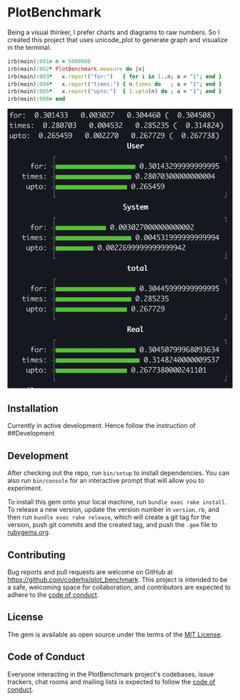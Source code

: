 # PlotBenchmark

Being a visual thinker, I prefer charts and diagrams to raw numbers. So I created this project that uses unicode_plot
to generate graph and visualize in the terminal.

```ruby
irb(main):001> n = 5000000
irb(main):002* PlotBenchmark.measure do |x|
irb(main):003*   x.report("for:")   { for i in 1..n; a = "1"; end }
irb(main):004*   x.report("times:") { n.times do   ; a = "1"; end }
irb(main):005*   x.report("upto:")  { 1.upto(n) do ; a = "1"; end }
irb(main):006> end

```

![image](doc/images/output_example.png)


## Installation

Currently in active development. Hence follow the instruction of ##Development

## Development

After checking out the repo, run `bin/setup` to install dependencies. You can also run `bin/console` for an interactive prompt that will allow you to experiment.

To install this gem onto your local machine, run `bundle exec rake install`. To release a new version, update the version number in `version.rb`, and then run `bundle exec rake release`, which will create a git tag for the version, push git commits and the created tag, and push the `.gem` file to [rubygems.org](https://rubygems.org).

## Contributing

Bug reports and pull requests are welcome on GitHub at https://github.com/coderhs/plot_benchmark. This project is intended to be a safe, welcoming space for collaboration, and contributors are expected to adhere to the [code of conduct](https://github.com/[USERNAME]/plot_benchmark/blob/master/CODE_OF_CONDUCT.md).

## License

The gem is available as open source under the terms of the [MIT License](https://opensource.org/licenses/MIT).

## Code of Conduct

Everyone interacting in the PlotBenchmark project's codebases, issue trackers, chat rooms and mailing lists is expected to follow the [code of conduct](https://github.com/[USERNAME]/plot_benchmark/blob/master/CODE_OF_CONDUCT.md).
